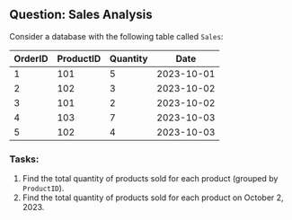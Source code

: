 ## Question: Sales Analysis

Consider a database with the following table called `Sales`:

| OrderID | ProductID | Quantity | Date       |
| ------- | --------- | -------- | ---------- |
| 1       | 101       | 5        | 2023-10-01 |
| 2       | 102       | 3        | 2023-10-02 |
| 3       | 101       | 2        | 2023-10-02 |
| 4       | 103       | 7        | 2023-10-03 |
| 5       | 102       | 4        | 2023-10-03 |

### Tasks:

1. Find the total quantity of products sold for each product (grouped by `ProductID`).
2. Find the total quantity of products sold for each product on October 2, 2023.

 